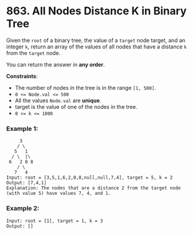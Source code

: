 # 863. All Nodes Distance K in Binary Tree

Given the `root` of a binary tree, the value of a `target` node target, and an integer `k`, return an array of the values of all nodes that have a distance `k` from the `target` node.

You can return the answer in **any order**.

**Constraints**:
- The number of nodes in the tree is in the range `[1, 500]`.
- `0 <= Node.val <= 500`
- All the values `Node.val` are **unique**.
- target is the value of one of the nodes in the tree.
- `0 <= k <= 1000`

### Example 1:
```
     3
    / \
   5   1
  / \  |\
 6   2 0 8
    / \
   7   4
Input: root = [3,5,1,6,2,0,8,null,null,7,4], target = 5, k = 2
Output: [7,4,1]
Explanation: The nodes that are a distance 2 from the target node (with value 5) have values 7, 4, and 1.
```

### Example 2:
```
Input: root = [1], target = 1, k = 3
Output: []
```
